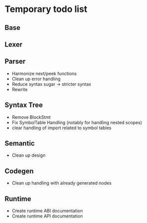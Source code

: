 # Temporary todo list

## Base


## Lexer


## Parser

* Harmonize next/peek functions
* Clean up error handling
* Reduce syntax sugar -> stricter syntax
* Rewrite

## Syntax Tree

* Remove BlockStmt
* Fix SymbolTable Handling (notably for handling nested scopes)
* clear handling of import related to symbol tables

## Semantic

* Clean up design

## Codegen

* Clean up handling with already generated nodes

## Runtime

* Create runtime ABI documentation
* Create runtime API documentation

